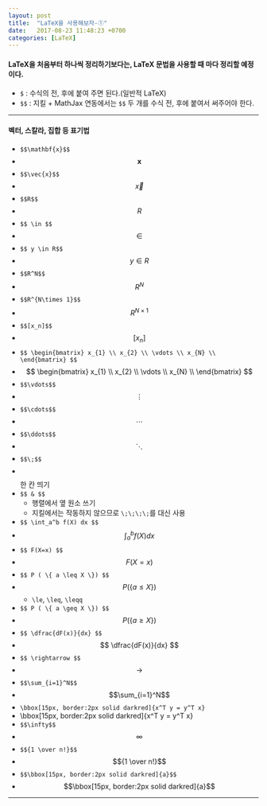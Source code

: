 ```yaml
---
layout: post
title:  "LaTeX을 사용해보자-①"
date:   2017-08-23 11:48:23 +0700
categories: [LaTeX]
---
```


#### LaTeX을 처음부터 하나씩 정리하기보다는, LaTeX 문법을 사용할 때 마다 정리할 예정이다.
- `$` : 수식의 전, 후에 붙여 주면 된다.(일반적 LaTeX)
- `$$` : 지킬 + MathJax 연동에서는 `$$` 두 개를 수식 전, 후에 붙여서 써주어야 한다.

---

#### 벡터, 스칼라, 집합 등 표기법

- `$$\mathbf{x}$$`
- $$\mathbf{x}$$
- `$$\vec{x}$$`
- $$\vec{x}$$
- `$$R$$`
- $$R$$
- `$$ \in $$`
- $$ \in $$
- `$$ y \in R$$`
- $$ y \in R $$
- `$$R^N$$`
- $$R^N$$
- `$$R^{N\times 1}$$`
- $$R^{N\times 1}$$
- `$$[x_n]$$`
- $$[x_n]$$
- `$$ \begin{bmatrix}
x_{1} \\
x_{2} \\
\vdots \\
x_{N} \\
\end{bmatrix}
$$`
- $$ \begin{bmatrix}
x_{1} \\
x_{2} \\
\vdots \\
x_{N} \\
\end{bmatrix}
$$
- `$$\vdots$$`
- $$\vdots$$
- `$$\cdots$$`
- $$\cdots$$
- `$$\ddots$$`
- $$\ddots$$
- `$$\;$$`
- $$\;$$ 한 칸 띄기
- `$$ & $$`
    - 행렬에서 옆 원소 쓰기
    - 지킬에서는 작동하지 않으므로 `\;\;\;\;`를 대신 사용
- `$$ \int_a^b f(X) dx $$`
- $$ \int_a^b f(X) dx $$
- `$$ F(X=x) $$`
- $$ F(X=x) $$
- `$$ P ( \{ a \leq X \}) $$`
- $$ P ( \{ a \leq X \}) $$
    + `\le`, `\leq`, `\leqq`
- `$$ P ( \{ a \geq X \}) $$`
- $$ P ( \{ a \geq X \}) $$
- `$$ \dfrac{dF(x)}{dx} $$`
- $$ \dfrac{dF(x)}{dx} $$
- `$$ \rightarrow $$`
- $$ \rightarrow $$
- `$$\sum_{i=1}^N$$`
- $$\sum_{i=1}^N$$
- `\bbox[15px, border:2px solid darkred]{x^T y = y^T x}`
- \bbox[15px, border:2px solid darkred]{x^T y = y^T x}
- `$$\infty$$`
- $$\infty$$
- `$${1 \over n!}$$`
- $${1 \over n!}$$
- `$$\bbox[15px, border:2px solid darkred]{a}$$`
- $$\bbox[15px, border:2px solid darkred]{a}$$

---
